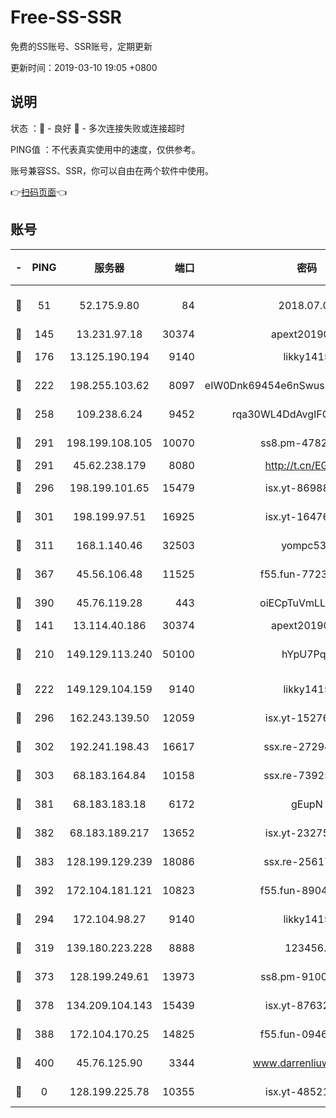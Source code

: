 # Free-SS-SSR

免费的SS账号、SSR账号，定期更新

更新时间：2019-03-10 19:05 +0800

## 说明

状态     ：🙂 - 良好 🙁 - 多次连接失败或连接超时

PING值   ：不代表真实使用中的速度，仅供参考。

账号兼容SS、SSR，你可以自由在两个软件中使用。

👉[扫码页面](https://liesauer.github.io/Free-SS-SSR/)👈

## 账号

|-|PING|服务器|端口|密码|加密方式|区域|
|:----:|:----:|:-----:|-----:|:----:|:----:|:----:|
|🙂|51|52.175.9.80|84|2018.07.07|chacha20-ietf-poly1305|HK|
|🙂|145|13.231.97.18|30374|apext2019006|chacha20|JP|
|🙂|176|13.125.190.194|9140|likky1415|aes-256-cfb|KR|
|🙂|222|198.255.103.62|8097|eIW0Dnk69454e6nSwuspv9DmS201tQ0D|aes-256-cfb|US|
|🙂|258|109.238.6.24|9452|rqa30WL4DdAvgIFG6Fs3znzTa|aes-256-cfb|FR|
|🙂|291|198.199.108.105|10070|ss8.pm-47824837|aes-256-cfb|US|
|🙂|291|45.62.238.179|8080|http://t.cn/EGJIyrl|rc4-md5|CA|
|🙂|296|198.199.101.65|15479|isx.yt-86988379|aes-256-cfb|US|
|🙂|301|198.199.97.51|16925|isx.yt-16476270|aes-256-cfb|US|
|🙂|311|168.1.140.46|32503|yompc535|aes-256-cfb|AU|
|🙂|367|45.56.106.48|11525|f55.fun-77233289|aes-256-cfb|US|
|🙂|390|45.76.119.28|443|oiECpTuVmLLxk4Ts|aes-256-cfb|AU|
|🙂|141|13.114.40.186|30374|apext2019006|chacha20|JP|
|🙂|210|149.129.113.240|50100|hYpU7PqP|chacha20-ietf-poly1305|CN|
|🙂|222|149.129.104.159|9140|likky1415|aes-256-cfb|HK|
|🙂|296|162.243.139.50|12059|isx.yt-15276356|aes-256-cfb|US|
|🙂|302|192.241.198.43|16617|ssx.re-27294223|aes-256-cfb|US|
|🙂|303|68.183.164.84|10158|ssx.re-73925133|aes-256-cfb|US|
|🙂|381|68.183.183.18|6172|gEupN|aes-256-cfb|SG|
|🙂|382|68.183.189.217|13652|isx.yt-23275887|aes-256-cfb|SG|
|🙂|383|128.199.129.239|18086|ssx.re-25617968|aes-256-cfb|SG|
|🙂|392|172.104.181.121|10823|f55.fun-89043009|aes-256-cfb|SG|
|🙁|294|172.104.98.27|9140|likky1415|aes-256-cfb|JP|
|🙁|319|139.180.223.228|8888|123456..|aes-256-cfb|JP|
|🙁|373|128.199.249.61|13973|ss8.pm-91003173|aes-256-cfb|SG|
|🙁|378|134.209.104.143|15439|isx.yt-87632266|aes-256-cfb|SG|
|🙁|388|172.104.170.25|14825|f55.fun-09460253|aes-256-cfb|SG|
|🙁|400|45.76.125.90|3344|www.darrenliuwei.com|aes-256-cfb|AU|
|🙁|0|128.199.225.78|10355|isx.yt-48521973|aes-256-cfb|SG|
